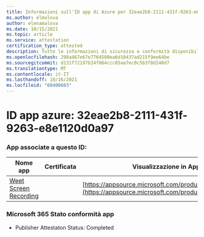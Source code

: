 ```yaml
---
title: Informazioni sull'ID app di Azure per 32eae2b8-2111-431f-9263-e8e1120d0a97
ms.author: elmalova
author: elenamalova
ms.date: 10/15/2021
ms.topic: article
ms.service: attestation
certification_type: attested
description: Tutte le informazioni di sicurezza e conformità disponibili per 32eae2b8-2111-431f-9263-e8e1120d0a97.
ms.openlocfilehash: 298a467e67e7764508ea6d10437ad215f9ee64be
ms.sourcegitcommit: d131f72197b24f864ccc85aa7ec0c5b3f8d248d7
ms.translationtype: MT
ms.contentlocale: it-IT
ms.lasthandoff: 10/16/2021
ms.locfileid: "60400603"
---
```

# <a name="azure-app-id-32eae2b8-2111-431f-9263-e8e1120d0a97"></a>ID app azure: 32eae2b8-2111-431f-9263-e8e1120d0a97


### <a name="apps-associated-with-this-id"></a>App associate a questo ID:
| **Nome app** | **Certificata** | **Visualizzazione in AppSource** |
|--------------|---------------|-----------------------|
| [Weet Screen Recording](https://docs.microsoft.com/microsoft-365-app-certification/forward/WA200003284) |  | [https://appsource.microsoft.com/product/office/WA200003284](https://appsource.microsoft.com/product/office/WA200003284) |

### <a name="microsoft-365-app-compliance-status"></a>Microsoft 365 Stato conformità app
- Publisher Attestaton Status: Completed

